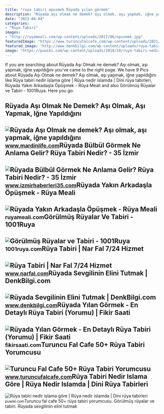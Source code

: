 ```yaml
---
title: "ruya tabiri opusmek Rüyada yılan görmek"
description: "Rüyada aşı olmak ne demek? aşı olmak, aşı yapmak, iğne yapıldığını"
date: "2023-04-04"
categories:
- "Ruya Tabiri"
images:
- "http://ruyameali.com/wp-content/uploads/2017/06/opusmek.jpg"
featuredImage: "https://www.turuncufalcafe.com/wp-content/uploads/2021/04/ruya-tabiri-4-768x509.jpg"
featured_image: "http://www.denkbilgi.com/wp-content/uploads/ruya-tabiri1.jpg"
image: "https://puwiki.com/wp-content/uploads/2018/10/ruya-tabiri-nedir-islama-gore.jpg"
---
```


If you are searching about Rüyada Aşı Olmak ne demek? Aşı olmak, aşı yapmak, iğne yapıldığını you've came to the right page. We have 9 Pics about Rüyada Aşı Olmak ne demek? Aşı olmak, aşı yapmak, iğne yapıldığını like Rüya tabiri nedir islama göre | Rüya nedir islamda | Dini rüya tabirleri, Rüyada Yakın Arkadaşla Öpüşmek - Rüya Meali and also Görülmüş Rüyalar ve Tabiri - 1001Ruya. Here you go:

Rüyada Aşı Olmak Ne Demek? Aşı Olmak, Aşı Yapmak, Iğne Yapıldığını
------------------------------------------------------------------

 ![Rüyada Aşı Olmak ne demek? Aşı olmak, aşı yapmak, iğne yapıldığını](https://www.mardinlife.com/uploads/2021/12/ruyada-asi-olmak-ne-demek-asi-olmak-asi-yapmak-igne-yapildigini-gormek-ruya-tabiri-nedir-108684.png?234234.234234) <small>www.mardinlife.com</small>Rüyada Bülbül Görmek Ne Anlama Gelir? Rüya Tabiri Nedir? - 35 İzmir
-------------------------------------------------------------------

 ![Rüyada Bülbül Görmek Ne Anlama Gelir? Rüya Tabiri Nedir? - 35 İzmir](https://www.izmirhaberleri35.com/wp-content/uploads/2021/09/ruyada-bulbul-gormek-ne-anlama-gelir-ruya-tabiri-nedir-660x330.jpg) <small>www.izmirhaberleri35.com</small>Rüyada Yakın Arkadaşla Öpüşmek - Rüya Meali
-------------------------------------------

 ![Rüyada Yakın Arkadaşla Öpüşmek - Rüya Meali](http://ruyameali.com/wp-content/uploads/2017/06/opusmek.jpg) <small>ruyameali.com</small>Görülmüş Rüyalar Ve Tabiri - 1001Ruya
-------------------------------------

 ![Görülmüş Rüyalar ve Tabiri - 1001Ruya](https://1001ruya.com/wp-content/uploads/gorulmus-ruya-ve-anlamlari.jpg) <small>1001ruya.com</small>Rüya Tabiri | Nar Fal 7/24 Hizmet
---------------------------------

 ![Rüya Tabiri | Nar Fal 7/24 Hizmet](https://www.narfal.com/images/fallar/ruya-tabiri/ruya-tabiri-6.jpg) <small>www.narfal.com</small>Rüyada Sevgilinin Elini Tutmak | DenkBilgi.com
----------------------------------------------

 ![Rüyada Sevgilinin Elini Tutmak | DenkBilgi.com](http://www.denkbilgi.com/wp-content/uploads/ruya-tabiri1.jpg) <small>www.denkbilgi.com</small>Rüyada Yılan Görmek - En Detaylı Rüya Tabiri (Yorumu) | Fikir Saati
-------------------------------------------------------------------

 ![Rüyada Yılan Görmek - En Detaylı Rüya Tabiri (Yorumu) | Fikir Saati](https://fikirsaati.com/wp-content/uploads/2021/09/ruyada-yilan-gormek-en-detayli-ruya-tabiri-yorumu.jpg) <small>fikirsaati.com</small>Turuncu Fal Cafe 50+ Rüya Tabiri Yorumcusu
------------------------------------------

 ![Turuncu Fal Cafe 50+ Rüya Tabiri Yorumcusu](https://www.turuncufalcafe.com/wp-content/uploads/2021/04/ruya-tabiri-4-768x509.jpg) <small>www.turuncufalcafe.com</small>Rüya Tabiri Nedir Islama Göre | Rüya Nedir Islamda | Dini Rüya Tabirleri
------------------------------------------------------------------------

 ![Rüya tabiri nedir islama göre | Rüya nedir islamda | Dini rüya tabirleri](https://puwiki.com/wp-content/uploads/2018/10/ruya-tabiri-nedir-islama-gore.jpg) <small>puwiki.com</small>Turuncu fal cafe 50+ rüya tabiri yorumcusu. Görülmüş rüyalar ve tabiri. Rüyada sevgilinin elini tutmak
